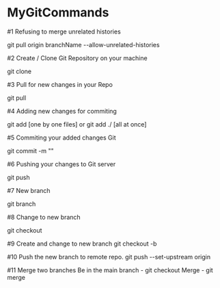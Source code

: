 # MyGitCommands

#1
Refusing to merge unrelated histories

git pull origin  branchName --allow-unrelated-histories

#2
Create / Clone Git Repository on your machine

git clone <git url>
  
#3
Pull for new changes in your Repo

git pull

#4
Adding new changes for commiting

git add <filename> [one by one files]
or 
git add ./ [all at once]
  
#5
Commiting your added changes Git

git commit -m "<commmit message>"
  
#6
Pushing your changes to Git server

git push


#7
New branch

git branch <name>

#8
Change to new branch

git checkout <name>


#9
Create and change to new branch
git checkout -b <new name>

#10
Push the new branch to remote repo.
git push --set-upstream origin <name>
  
#11
Merge two branches
Be in the main branch - git checkout <branch>
Merge - git merge <sub branch>








